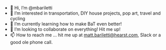 - 👋 Hi, I’m @mbariletti
- 👀 I’m interested in transportation, DIY house projects, pop art, travel and cycling
- 🌱 I’m currently learning how to make BaT even better!
- 💞️ I’m looking to collaborate on everything! Hit me up! 
- 📫 How to reach me ... hit me up at matt.bariletti@hearst.com, Slack or a good ole phone call. 

<!---
mbariletti/mbariletti is a ✨ special ✨ repository because its `README.md` (this file) appears on your GitHub profile.
You can click the Preview link to take a look at your changes.
--->
